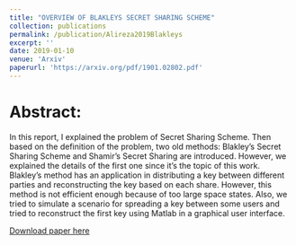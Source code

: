 ```yaml
---
title: "OVERVIEW OF BLAKLEYS SECRET SHARING SCHEME"
collection: publications
permalink: /publication/Alireza2019Blakleys
excerpt: ''
date: 2019-01-10
venue: 'Arxiv'
paperurl: 'https://arxiv.org/pdf/1901.02802.pdf'
---
```

# Abstract:
 In this report, I explained the problem of Secret Sharing Scheme. Then based on the definition of the problem, two old methods: Blakley’s Secret Sharing Scheme and Shamir’s Secret Sharing are introduced. However, we explained the details of the first one since it’s the topic of this work. Blakley’s method has an application in distributing a key between different parties and reconstructing the key based on each share. However, this method is not efficient enough because of too large space states. Also, we tried to simulate a scenario for spreading a key between some users and tried to reconstruct the first key using Matlab in a graphical user interface. 

[Download paper here](http://AlirezaShamsoshoara.github.io/files/Alireza2019Blakleys.pdf)

<!--- Recommended citation: Your Name, You. (2009). "Paper Title Number 1." <i>Journal 1</i>. 1(1). --->
